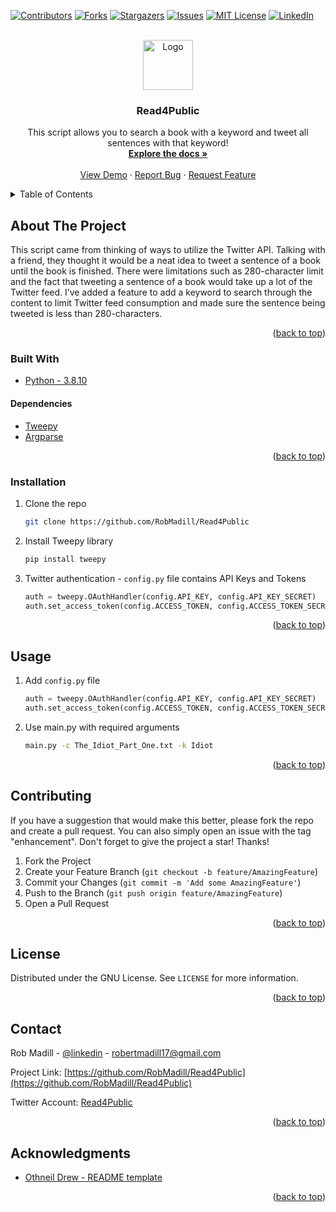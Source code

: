 <div id="top"></div>

<!-- PROJECT SHIELDS -->
[![Contributors][contributors-shield]][contributors-url]
[![Forks][forks-shield]][forks-url]
[![Stargazers][stars-shield]][stars-url]
[![Issues][issues-shield]][issues-url]
[![MIT License][license-shield]][license-url]
[![LinkedIn][linkedin-shield]][linkedin-url]



<!-- PROJECT LOGO -->
<br />
<div align="center">
  <a href="https://github.com/RobMadill/Read4Public">
    <img src="https://user-images.githubusercontent.com/19481324/158642612-e676c8ff-6e5f-40b7-9539-f7f95d419034.png" alt="Logo" width="80" height="80">
  </a>

<h3 align="center">Read4Public</h3>

  <p align="center">
    This script allows you to search a book with a keyword and tweet all sentences with that keyword!
    <br />
    <a href="https://github.com/RobMadill/Read4Public"><strong>Explore the docs »</strong></a>
    <br />
    <br />
    <a href="https://github.com/RobMadill/Read4Public">View Demo</a>
    ·
    <a href="https://github.com/RobMadill/Read4Public/issues">Report Bug</a>
    ·
    <a href="https://github.com/RobMadill/Read4Public/issues">Request Feature</a>
  </p>
</div>



<!-- TABLE OF CONTENTS -->
<details>
  <summary>Table of Contents</summary>
  <ol>
    <li>
      <a href="#about-the-project">About The Project</a>
      <ul>
        <li><a href="#built-with">Built With</a></li>
       <li><a href="#dependencies">Dependencies</a></li>
      </ul>
    </li>
    <li><a href="#installation">Installation</a></li>
    <li><a href="#usage">Usage</a></li>
    <li><a href="#contributing">Contributing</a></li>
    <li><a href="#license">License</a></li>
    <li><a href="#contact">Contact</a></li>
    <li><a href="#acknowledgments">Acknowledgments</a></li>
  </ol>
</details>



<!-- ABOUT THE PROJECT -->
## About The Project

This script came from thinking of ways to utilize the Twitter API. Talking with a friend, they thought it would be a neat idea to tweet a sentence of a book until the book is finished. There were limitations such as 280-character limit and the fact that tweeting a sentence of a book would take up a lot of the Twitter feed. I’ve added a feature to add a keyword to search through the content to limit Twitter feed consumption and made sure the sentence being tweeted is less than 280-characters. 


<p align="right">(<a href="#top">back to top</a>)</p>

### Built With
* [Python - 3.8.10](https://www.python.org/)

#### Dependencies
* [Tweepy](https://docs.tweepy.org/en/stable/)
* [Argparse](https://docs.python.org/3/library/argparse.html)

<p align="right">(<a href="#top">back to top</a>)</p>


### Installation

1. Clone the repo
   ```sh
   git clone https://github.com/RobMadill/Read4Public
   ```
2. Install Tweepy library 
   ```sh
   pip install tweepy
   ```
3. Twitter authentication - `config.py` file contains API Keys and Tokens
   ```python
   auth = tweepy.OAuthHandler(config.API_KEY, config.API_KEY_SECRET)
   auth.set_access_token(config.ACCESS_TOKEN, config.ACCESS_TOKEN_SECRET)
   ```

<p align="right">(<a href="#top">back to top</a>)</p>


<!-- USAGE EXAMPLES -->
## Usage

1. Add `config.py` file
   ```python
   auth = tweepy.OAuthHandler(config.API_KEY, config.API_KEY_SECRET)
   auth.set_access_token(config.ACCESS_TOKEN, config.ACCESS_TOKEN_SECRET)
   ```
2. Use main.py with required arguments
   ```sh
   main.py -c The_Idiot_Part_One.txt -k Idiot
   ```

<p align="right">(<a href="#top">back to top</a>)</p>

<!-- CONTRIBUTING -->
## Contributing

If you have a suggestion that would make this better, please fork the repo and create a pull request. You can also simply open an issue with the tag "enhancement".
Don't forget to give the project a star! Thanks!

1. Fork the Project
2. Create your Feature Branch (`git checkout -b feature/AmazingFeature`)
3. Commit your Changes (`git commit -m 'Add some AmazingFeature'`)
4. Push to the Branch (`git push origin feature/AmazingFeature`)
5. Open a Pull Request

<p align="right">(<a href="#top">back to top</a>)</p>

<!-- LICENSE -->
## License

Distributed under the GNU License. See `LICENSE` for more information.

<p align="right">(<a href="#top">back to top</a>)</p>

<!-- CONTACT -->
## Contact

Rob Madill - [@linkedin](https://www.linkedin.com/in/robert-madill/) - robertmadill17@gmail.com

Project Link: [https://github.com/RobMadill/Read4Public](https://github.com/RobMadill/Read4Public)

Twitter Account: [Read4Public](https://twitter.com/Read4P)

<p align="right">(<a href="#top">back to top</a>)</p>

<!-- ACKNOWLEDGMENTS -->
## Acknowledgments

* [Othneil Drew - README template](https://github.com/othneildrew/Best-README-Template)

<p align="right">(<a href="#top">back to top</a>)</p>

<!-- MARKDOWN LINKS & IMAGES -->
[contributors-shield]: https://img.shields.io/github/contributors/RobMadill/Read4Public.svg?style=for-the-badge
[contributors-url]: https://github.com/RobMadill/Read4Public/graphs/contributors
[forks-shield]: https://img.shields.io/github/forks/RobMadill/Read4Public.svg?style=for-the-badge
[forks-url]: https://github.com/RobMadill/Read4Public/network/members
[stars-shield]: https://img.shields.io/github/stars/RobMadill/Read4Public.svg?style=for-the-badge
[stars-url]: https://github.com/RobMadill/Read4Public/stargazers
[issues-shield]: https://img.shields.io/github/issues/RobMadill/Read4Public.svg?style=for-the-badge
[issues-url]: https://github.com/RobMadill/Read4Public/issues
[license-shield]: https://img.shields.io/github/license/RobMadill/Read4Public.svg?style=for-the-badge
[license-url]: https://github.com/RobMadill/Read4Public/blob/master/LICENSE.txt
[linkedin-shield]: https://img.shields.io/badge/-LinkedIn-black.svg?style=for-the-badge&logo=linkedin&colorB=555
[linkedin-url]: https://www.linkedin.com/in/robert-madill/
